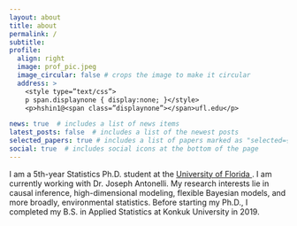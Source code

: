 ```yaml
---
layout: about
title: about
permalink: /
subtitle:
profile:
  align: right
  image: prof_pic.jpeg
  image_circular: false # crops the image to make it circular
  address: >
    <style type=”text/css”>
    p span.displaynone { display:none; }</style>
    <p>hshin1@<span class=”displaynone”></span>ufl.edu</p>

news: true  # includes a list of news items
latest_posts: false  # includes a list of the newest posts
selected_papers: true # includes a list of papers marked as "selected={true}"
social: true  # includes social icons at the bottom of the page
---
```


I am a 5th-year Statistics Ph.D. student at the <a href='https://stat.ufl.edu/'> University of Florida </a>
. I am currently working with Dr. Joseph Antonelli. My research interests lie in causal inference, high-dimensional modeling, flexible Bayesian models, and more broadly, environmental statistics. Before starting my Ph.D., I completed my B.S. in Applied Statistics at Konkuk University in 2019.

